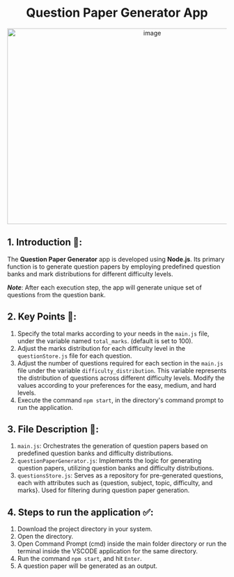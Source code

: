 # <div align="center">Question Paper Generator App</div>

<div align="center">
  <img src="https://github.com/Ashutosh0120/Question-Paper-Generator-App/assets/24804042/0cceec07-34f5-4c25-b14b-c05092072089" alt="image" width="650" height="450">
</div>

## 1. Introduction 📜:
The **Question Paper Generator** app is developed using **Node.js**. Its primary function is to generate question papers by employing predefined question banks and mark distributions for different difficulty levels.

**_Note_**: After each execution step, the app will generate unique set of questions from the question bank.

## 2. Key Points 📝:
1. Specify the total marks according to your needs in the `main.js` file, under the variable named `total_marks`. (default is set to 100).
2. Adjust the marks distribution for each difficulty level in the `questionStore.js` file for each question.
3. Adjust the number of questions required for each section in the `main.js` file under the variable `difficulty_distribution`. This variable represents the distribution of questions across different difficulty levels. Modify the values according to your preferences for the easy, medium, and hard levels.
4. Execute the command `npm start`, in the directory's command prompt to run the application.

## 3. File Description 📂:
1. `main.js`: Orchestrates the generation of question papers based on predefined question banks and difficulty distributions.
2. `questionPaperGenerator.js`: Implements the logic for generating question papers, utilizing question banks and difficulty distributions.
3. `questionsStore.js`: Serves as a repository for pre-generated questions, each with attributes such as {question, subject, topic, difficulty, and marks}. Used for filtering during question paper generation.

## 4. Steps to run the application ✅:
1. Download the project directory in your system.
2. Open the directory.
3. Open Command Prompt (cmd) inside the main folder directory or run the terminal inside the VSCODE application for the same directory.
4. Run the command `npm start`, and hit `Enter`.
5. A question paper will be generated as an output.
